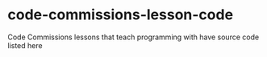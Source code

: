 # code-commissions-lesson-code
Code Commissions lessons that teach programming with have source code listed here
